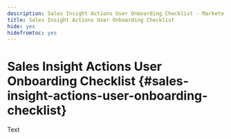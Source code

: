 ```yaml
---
description: Sales Insight Actions User Onboarding Checklist - Marketo Docs - Product Documentation
title: Sales Insight Actions User Onboarding Checklist
hide: yes
hidefromtoc: yes
---
```

# Sales Insight Actions User Onboarding Checklist {#sales-insight-actions-user-onboarding-checklist}

Text

